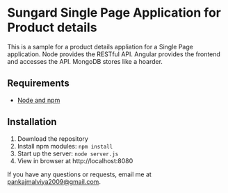 # Sungard Single Page Application for Product details

This is a sample for a product details appliation for a Single Page application.
Node provides the RESTful API. Angular provides the frontend and accesses the API. MongoDB stores like a hoarder.

## Requirements

- [Node and npm](http://nodejs.org)

## Installation
1. Download the repository
2. Install npm modules: `npm install`
3. Start up the server: `node server.js`
4. View in browser at http://localhost:8080

If you have any questions or requests, email me at [pankajmalviya2009@gmail.com](mailto:pankajmalviya2009@gmail.com). 